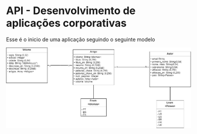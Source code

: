 # API - Desenvolvimento de aplicações corporativas 

Esse é o inicio de uma aplicação seguindo o seguinte modelo 

![alt text](modelo-classes.jpg "Title")
